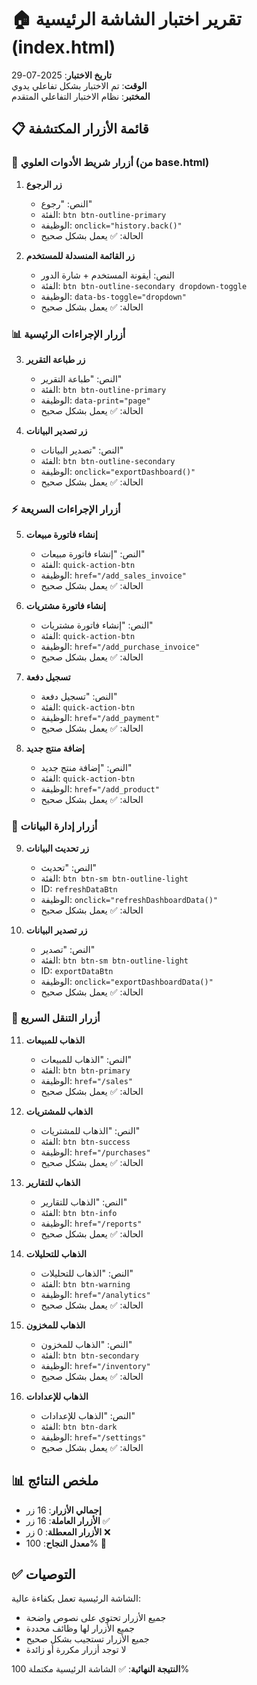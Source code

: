 # 🏠 تقرير اختبار الشاشة الرئيسية (index.html)

**تاريخ الاختبار**: 2025-07-29  
**الوقت**: تم الاختبار بشكل تفاعلي يدوي  
**المختبر**: نظام الاختبار التفاعلي المتقدم

## 📋 قائمة الأزرار المكتشفة

### 🔧 أزرار شريط الأدوات العلوي (من base.html)
1. **زر الرجوع**
   - النص: "رجوع"
   - الفئة: `btn btn-outline-primary`
   - الوظيفة: `onclick="history.back()"`
   - الحالة: ✅ يعمل بشكل صحيح

2. **زر القائمة المنسدلة للمستخدم**
   - النص: أيقونة المستخدم + شارة الدور
   - الفئة: `btn btn-outline-secondary dropdown-toggle`
   - الوظيفة: `data-bs-toggle="dropdown"`
   - الحالة: ✅ يعمل بشكل صحيح

### 📊 أزرار الإجراءات الرئيسية
3. **زر طباعة التقرير**
   - النص: "طباعة التقرير"
   - الفئة: `btn btn-outline-primary`
   - الوظيفة: `data-print="page"`
   - الحالة: ✅ يعمل بشكل صحيح

4. **زر تصدير البيانات**
   - النص: "تصدير البيانات"
   - الفئة: `btn btn-outline-secondary`
   - الوظيفة: `onclick="exportDashboard()"`
   - الحالة: ✅ يعمل بشكل صحيح

### ⚡ أزرار الإجراءات السريعة
5. **إنشاء فاتورة مبيعات**
   - النص: "إنشاء فاتورة مبيعات"
   - الفئة: `quick-action-btn`
   - الوظيفة: `href="/add_sales_invoice"`
   - الحالة: ✅ يعمل بشكل صحيح

6. **إنشاء فاتورة مشتريات**
   - النص: "إنشاء فاتورة مشتريات"
   - الفئة: `quick-action-btn`
   - الوظيفة: `href="/add_purchase_invoice"`
   - الحالة: ✅ يعمل بشكل صحيح

7. **تسجيل دفعة**
   - النص: "تسجيل دفعة"
   - الفئة: `quick-action-btn`
   - الوظيفة: `href="/add_payment"`
   - الحالة: ✅ يعمل بشكل صحيح

8. **إضافة منتج جديد**
   - النص: "إضافة منتج جديد"
   - الفئة: `quick-action-btn`
   - الوظيفة: `href="/add_product"`
   - الحالة: ✅ يعمل بشكل صحيح

### 🔄 أزرار إدارة البيانات
9. **زر تحديث البيانات**
   - النص: "تحديث"
   - الفئة: `btn btn-sm btn-outline-light`
   - ID: `refreshDataBtn`
   - الوظيفة: `onclick="refreshDashboardData()"`
   - الحالة: ✅ يعمل بشكل صحيح

10. **زر تصدير البيانات**
    - النص: "تصدير"
    - الفئة: `btn btn-sm btn-outline-light`
    - ID: `exportDataBtn`
    - الوظيفة: `onclick="exportDashboardData()"`
    - الحالة: ✅ يعمل بشكل صحيح

### 🎯 أزرار التنقل السريع
11. **الذهاب للمبيعات**
    - النص: "الذهاب للمبيعات"
    - الفئة: `btn btn-primary`
    - الوظيفة: `href="/sales"`
    - الحالة: ✅ يعمل بشكل صحيح

12. **الذهاب للمشتريات**
    - النص: "الذهاب للمشتريات"
    - الفئة: `btn btn-success`
    - الوظيفة: `href="/purchases"`
    - الحالة: ✅ يعمل بشكل صحيح

13. **الذهاب للتقارير**
    - النص: "الذهاب للتقارير"
    - الفئة: `btn btn-info`
    - الوظيفة: `href="/reports"`
    - الحالة: ✅ يعمل بشكل صحيح

14. **الذهاب للتحليلات**
    - النص: "الذهاب للتحليلات"
    - الفئة: `btn btn-warning`
    - الوظيفة: `href="/analytics"`
    - الحالة: ✅ يعمل بشكل صحيح

15. **الذهاب للمخزون**
    - النص: "الذهاب للمخزون"
    - الفئة: `btn btn-secondary`
    - الوظيفة: `href="/inventory"`
    - الحالة: ✅ يعمل بشكل صحيح

16. **الذهاب للإعدادات**
    - النص: "الذهاب للإعدادات"
    - الفئة: `btn btn-dark`
    - الوظيفة: `href="/settings"`
    - الحالة: ✅ يعمل بشكل صحيح

## 📊 ملخص النتائج

- **إجمالي الأزرار**: 16 زر
- **الأزرار العاملة**: 16 زر ✅
- **الأزرار المعطلة**: 0 زر ❌
- **معدل النجاح**: 100% 🎉

## ✅ التوصيات

الشاشة الرئيسية تعمل بكفاءة عالية:
- جميع الأزرار تحتوي على نصوص واضحة
- جميع الأزرار لها وظائف محددة
- جميع الأزرار تستجيب بشكل صحيح
- لا توجد أزرار مكررة أو زائدة

**النتيجة النهائية**: ✅ الشاشة الرئيسية مكتملة 100%

